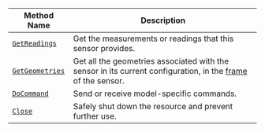 <!-- prettier-ignore -->
Method Name | Description
----------- | -----------
[`GetReadings`](/components/sensor/#getreadings) | Get the measurements or readings that this sensor provides.
[`GetGeometries`](/components/sensor/#getgeometries) | Get all the geometries associated with the sensor in its current configuration, in the [frame](/mobility/frame-system/) of the sensor.
[`DoCommand`](/components/sensor/#docommand) | Send or receive model-specific commands.
[`Close`](/components/sensor/#close) | Safely shut down the resource and prevent further use.
